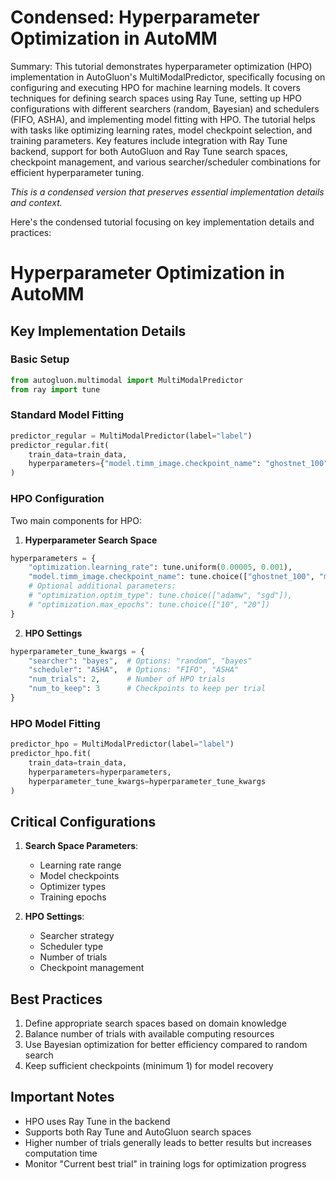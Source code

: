 # Condensed: Hyperparameter Optimization in AutoMM

Summary: This tutorial demonstrates hyperparameter optimization (HPO) implementation in AutoGluon's MultiModalPredictor, specifically focusing on configuring and executing HPO for machine learning models. It covers techniques for defining search spaces using Ray Tune, setting up HPO configurations with different searchers (random, Bayesian) and schedulers (FIFO, ASHA), and implementing model fitting with HPO. The tutorial helps with tasks like optimizing learning rates, model checkpoint selection, and training parameters. Key features include integration with Ray Tune backend, support for both AutoGluon and Ray Tune search spaces, checkpoint management, and various searcher/scheduler combinations for efficient hyperparameter tuning.

*This is a condensed version that preserves essential implementation details and context.*

Here's the condensed tutorial focusing on key implementation details and practices:

# Hyperparameter Optimization in AutoMM

## Key Implementation Details

### Basic Setup
```python
from autogluon.multimodal import MultiModalPredictor
from ray import tune
```

### Standard Model Fitting
```python
predictor_regular = MultiModalPredictor(label="label")
predictor_regular.fit(
    train_data=train_data,
    hyperparameters={"model.timm_image.checkpoint_name": "ghostnet_100"}
)
```

### HPO Configuration

Two main components for HPO:

1. **Hyperparameter Search Space**
```python
hyperparameters = {
    "optimization.learning_rate": tune.uniform(0.00005, 0.001),
    "model.timm_image.checkpoint_name": tune.choice(["ghostnet_100", "mobilenetv3_large_100"]),
    # Optional additional parameters:
    # "optimization.optim_type": tune.choice(["adamw", "sgd"]),
    # "optimization.max_epochs": tune.choice(["10", "20"])
}
```

2. **HPO Settings**
```python
hyperparameter_tune_kwargs = {
    "searcher": "bayes",  # Options: "random", "bayes"
    "scheduler": "ASHA",  # Options: "FIFO", "ASHA"
    "num_trials": 2,      # Number of HPO trials
    "num_to_keep": 3      # Checkpoints to keep per trial
}
```

### HPO Model Fitting
```python
predictor_hpo = MultiModalPredictor(label="label")
predictor_hpo.fit(
    train_data=train_data,
    hyperparameters=hyperparameters,
    hyperparameter_tune_kwargs=hyperparameter_tune_kwargs
)
```

## Critical Configurations

1. **Search Space Parameters**:
   - Learning rate range
   - Model checkpoints
   - Optimizer types
   - Training epochs

2. **HPO Settings**:
   - Searcher strategy
   - Scheduler type
   - Number of trials
   - Checkpoint management

## Best Practices

1. Define appropriate search spaces based on domain knowledge
2. Balance number of trials with available computing resources
3. Use Bayesian optimization for better efficiency compared to random search
4. Keep sufficient checkpoints (minimum 1) for model recovery

## Important Notes

- HPO uses Ray Tune in the backend
- Supports both Ray Tune and AutoGluon search spaces
- Higher number of trials generally leads to better results but increases computation time
- Monitor "Current best trial" in training logs for optimization progress